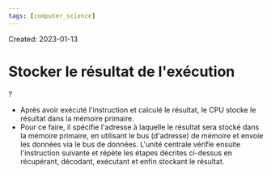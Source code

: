 ```yaml
---
tags: [computer_science] 
---
```

Created: 2023-01-13

# Stocker le résultat de l'exécution
?
- Après avoir exécuté l'instruction et calculé le résultat, le CPU stocke le résultat dans la mémoire primaire.
- Pour ce faire, il spécifie l'adresse à laquelle le résultat sera stocké dans la mémoire primaire, en utilisant le bus (d'adresse) de mémoire et envoie les données via le bus de données. L'unité centrale vérifie ensuite l'instruction suivante et répète les étapes décrites ci-dessus en récupérant, décodant, exécutant et enfin stockant le résultat.
<!--SR:!2024-10-31,373,230-->